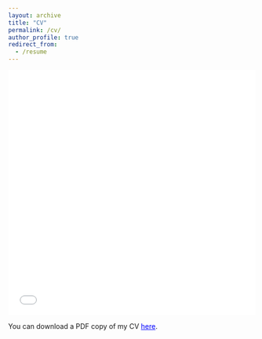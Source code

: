 ```yaml
---
layout: archive
title: "CV"
permalink: /cv/
author_profile: true
redirect_from:
  - /resume
---
```


<iframe src="/files/pdf/Puneet-CV.pdf" width="100%" height="500" frameborder="no" border="0" marginwidth="0" marginheight="0"></iframe>

You can download a PDF copy of my CV <a href="/files/pdf/Puneet-CV.pdf" style="color: blue;">here</a>.
